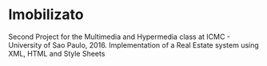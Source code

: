# Imobilizato
Second Project for the Multimedia and Hypermedia class at ICMC - University of Sao Paulo, 2016. Implementation of a Real Estate system using XML, HTML and Style Sheets
